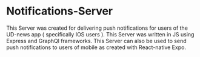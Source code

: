 # Notifications-Server
This Server was created for delivering push notifications for users of the UD-news app ( specifically IOS users ).
This Server was written in JS using Express and GraphQl frameworks.
This Server can also be used to send push notifications to users of mobile as created with React-native Expo.

